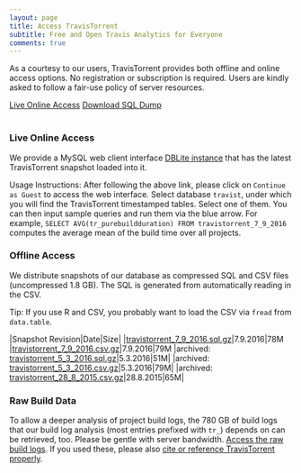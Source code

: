 ```yaml
---
layout: page
title: Access TravisTorrent
subtitle: Free and Open Travis Analytics for Everyone
comments: true
---
```


As a courtesy to our users, TravisTorrent provides both offline and online
access options. No registration or subscription is required. Users are kindly asked to follow a fair-use policy of server resources.

<div class="get-started-wrap"><a class="btn btn-success btn-lg get-started-btn" href="/dblite/">Live Online Access</a> <a class="btn btn-success btn-lg get-started-btn" href="/dumps/travistorrent_7_9_2016.sql.gz">Download SQL Dump</a></div>
<br>

### Live Online Access
We provide a MySQL web client interface [DBLite instance](/dblite/) that
has the latest TravisTorrent snapshot loaded into it.

Usage Instructions: After following the above link, please click on `Continue
as Guest` to access the web interface.  Select database `travist`, under which
you will find the TravisTorrent timestamped tables. Select one of them. You can
then input sample queries and run them via the blue arrow.  For example,
``SELECT AVG(tr_purebuildduration) FROM travistorrent_7_9_2016`` computes the
average mean of the build time over all projects.

### Offline Access
We distribute snapshots of our database as compressed SQL and CSV files (uncompressed 1.8 GB). The SQL is generated from automatically reading in the CSV.

Tip: If you use R and CSV, you probably want to load the CSV via `fread` from `data.table`.

|Snapshot Revision|Date|Size|
|[travistorrent_7_9_2016.sql.gz](/dumps/travistorrent_7_9_2016.sql.gz)|7.9.2016|78M
|[travistorrent_7_9_2016.csv.gz](/dumps/travistorrent_7_9_2016.csv.gz)|7.9.2016|79M
|archived: [travistorrent_5_3_2016.sql.gz](/dumps/travistorrent_5_3_2016.sql.gz)|5.3.2016|51M|
|archived: [travistorrent_5_3_2016.csv.gz](/dumps/travistorrent_5_3_2016.csv.gz)|5.3.2016|79M|
|archived: [travistorrent_28_8_2015.csv.gz](/dumps/travistorrent_28_8_2015.csv.gz)|28.8.2015|65M|

### Raw Build Data
To allow a deeper analysis of project build logs, the 780 GB of build logs that our build log analysis (most entries prefixed with `tr_`) depends on can be retrieved, too. Please be gentle with server bandwidth. [Access the raw build logs](/buildlogs). If you used these, please also [cite or reference TravisTorrent properly](/#cite).
